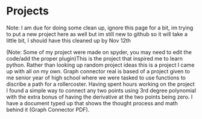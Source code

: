 # Projects
Note: I am due for doing some clean up, ignore this page for a bit, im trying to put a new project here as well but im still new to github so it will take a little bit, I should have this cleaned up by Nov 12th

(Note: Some of my project were made on spyder, you may need to edit the code/add the proper plugin)This is the project that inspired me to learn python. Rather than looking up random project ideas this is a project I came up with all on my own. Graph connector real is based of a project given to me senior year of high school where we were tasked to use functions to discribe a path for a rollercoster. Having spent hours working on the project I found a simple way to connect any two points using 3rd degree polynomial with the extra bonus of having the derivative at the two points being zero. I have a document typed up that shows the thought process and math behind it (Graph Connector PDF). 
